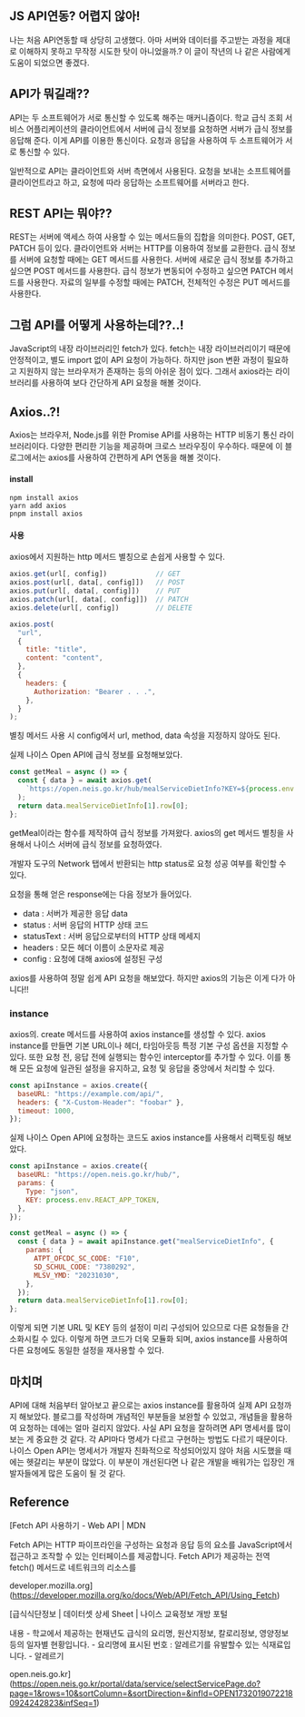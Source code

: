 ## JS API연동? 어렵지 않아!

나는 처음 API연동할 때 상당히 고생했다. 아마 서버와 데이터를 주고받는 과정을 제대로 이해하지 못하고 무작정 시도한 탓이 아니었을까.? 이 글이 작년의 나 같은 사람에게 도움이 되었으면 좋겠다.

## API가 뭐길래??

API는 두 소프트웨어가 서로 통신할 수 있도록 해주는 매커니즘이다. 학교 급식 조회 서비스 어플리케이션의 클라이언트에서 서버에 급식 정보를 요청하면 서버가 급식 정보를 응답해 준다. 이게 API를 이용한 통신이다. 요청과 응답을 사용하여 두 소프트웨어가 서로 통신할 수 있다.

일반적으로 API는 클라이언트와 서버 측면에서 사용된다. 요청을 보내는 소프트웨어를 클라이언트라고 하고, 요청에 따라 응답하는 소프트웨어를 서버라고 한다.

## REST API는 뭐야??

REST는 서버에 액세스 하여 사용할 수 있는 메서드들의 집합을 의미한다. POST, GET, PATCH 등이 있다. 클라이언트와 서버는 HTTP를 이용하여 정보를 교환한다. 급식 정보를 서버에 요청할 때에는 GET 메서드를 사용한다. 서버에 새로운 급식 정보를 추가하고 싶으면 POST 메서드를 사용한다. 급식 정보가 변동되어 수정하고 싶으면 PATCH 메서드를 사용한다. 자료의 일부를 수정할 때에는 PATCH, 전체적인 수정은 PUT 메서드를 사용한다.

## 그럼 API를 어떻게 사용하는데??..!

JavaScript의 내장 라이브러리인 fetch가 있다. fetch는 내장 라이브러리이기 때문에 안정적이고, 별도 import 없이 API 요청이 가능하다. 하지만 json 변환 과정이 필요하고 지원하지 않는 브라우저가 존재하는 등의 아쉬운 점이 있다. 그래서 axios라는 라이브러리를 사용하여 보다 간단하게 API 요청을 해볼 것이다.

## Axios..?!

Axios는 브라우저, Node.js를 위한 Promise API를 사용하는 HTTP 비동기 통신 라이브러리이다. 다양한 편리한 기능을 제공하며 크로스 브라우징이 우수하다. 때문에 이 블로그에서는 axios를 사용하여 간편하게 API 연동을 해볼 것이다.

#### install

```
npm install axios
yarn add axios
pnpm install axios
```

#### 사용

axios에서 지원하는 http 메서드 별칭으로 손쉽게 사용할 수 있다.

```js
axios.get(url[, config])            // GET
axios.post(url[, data[, config]])   // POST
axios.put(url[, data[, config]])    // PUT
axios.patch(url[, data[, config]])  // PATCH
axios.delete(url[, config])         // DELETE
```

```js
axios.post(
  "url",
  {
    title: "title",
    content: "content",
  },
  {
    headers: {
      Authorization: "Bearer . . .",
    },
  }
);
```

별칭 메서드 사용 시 config에서 url, method, data 속성을 지정하지 않아도 된다.

실제 나이스 Open API에 급식 정보를 요청해보았다.

```js
const getMeal = async () => {
  const { data } = await axios.get(
    `https://open.neis.go.kr/hub/mealServiceDietInfo?KEY=${process.env.REACT_APP_TOKEN}&Type=json&ATPT_OFCDC_SC_CODE=F10&SD_SCHUL_CODE=7380292&MLSV_YMD=20231030`
  );
  return data.mealServiceDietInfo[1].row[0];
};
```

getMeal이라는 함수를 제작하여 급식 정보를 가져왔다. axios의 get 메서드 별칭을 사용해서 나이스 서버에 급식 정보를 요청하였다.

개발자 도구의 Network 탭에서 반환되는 http status로 요청 성공 여부를 확인할 수 있다.

요청을 통해 얻은 response에는 다음 정보가 들어있다.

- data : 서버가 제공한 응답 data
- status : 서버 응답의 HTTP 상태 코드
- statusText : 서버 응답으로부터의 HTTP 상태 메세지
- headers : 모든 헤더 이름이 소문자로 제공
- config : 요청에 대해 axios에 설정된 구성

axios를 사용하여 정말 쉽게 API 요청을 해보았다. 하지만 axios의 기능은 이게 다가 아니다!!

### instance

axios의. create 메서드를 사용하여 axios instance를 생성할 수 있다. axios instance를 만들면 기본 URL이나 헤더, 타임아웃등 특정 기본 구성 옵션을 지정할 수 있다. 또한 요청 전, 응답 전에 실행되는 함수인 interceptor를 추가할 수 있다. 이를 통해 모든 요청에 일관된 설정을 유지하고, 요청 및 응답을 중앙에서 처리할 수 있다.

```js
const apiInstance = axios.create({
  baseURL: "https://example.com/api/",
  headers: { "X-Custom-Header": "foobar" },
  timeout: 1000,
});
```

실제 나이스 Open API에 요청하는 코드도 axios instance를 사용해서 리팩토링 해보았다.

```js
const apiInstance = axios.create({
  baseURL: "https://open.neis.go.kr/hub/",
  params: {
    Type: "json",
    KEY: process.env.REACT_APP_TOKEN,
  },
});

const getMeal = async () => {
  const { data } = await apiInstance.get("mealServiceDietInfo", {
    params: {
      ATPT_OFCDC_SC_CODE: "F10",
      SD_SCHUL_CODE: "7380292",
      MLSV_YMD: "20231030",
    },
  });
  return data.mealServiceDietInfo[1].row[0];
};
```

이렇게 되면 기본 URL 및 KEY 등의 설정이 미리 구성되어 있으므로 다른 요청들을 간소화시킬 수 있다. 이렇게 하면 코드가 더욱 모듈화 되며, axios instance를 사용하여 다른 요청에도 동일한 설정을 재사용할 수 있다.

## 마치며

API에 대해 처음부터 알아보고 끝으로는 axios instance를 활용하여 실제 API 요청까지 해보았다. 블로그를 작성하며 개념적인 부분들을 보완할 수 있었고, 개념들을 활용하여 요청하는 데에는 얼마 걸리지 않았다. 사실 API 요청을 잘하려면 API 명세서를 많이 보는 게 중요한 것 같다. 각 API마다 명세가 다르고 구현하는 방법도 다르기 때문이다. 나이스 Open API는 명세서가 개발자 친화적으로 작성되어있지 않아 처음 시도했을 때에는 헷갈리는 부분이 많았다. 이 부분이 개선된다면 나 같은 개발을 배워가는 입장인 개발자들에게 많은 도움이 될 것 같다.

## Reference

[Fetch API 사용하기 - Web API | MDN

Fetch API는 HTTP 파이프라인을 구성하는 요청과 응답 등의 요소를 JavaScript에서 접근하고 조작할 수 있는 인터페이스를 제공합니다. Fetch API가 제공하는 전역 fetch() 메서드로 네트워크의 리소스를

developer.mozilla.org](https://developer.mozilla.org/ko/docs/Web/API/Fetch_API/Using_Fetch)

[급식식단정보 | 데이터셋 상세 Sheet | 나이스 교육정보 개방 포털

내용 - 학교에서 제공하는 현재년도 급식의 요리명, 원산지정보, 칼로리정보, 영양정보 등의 일자별 현황입니다. - 요리명에 표시된 번호 : 알레르기를 유발할수 있는 식재료입니다. - 알레르기

open.neis.go.kr](https://open.neis.go.kr/portal/data/service/selectServicePage.do?page=1&rows=10&sortColumn=&sortDirection=&infId=OPEN17320190722180924242823&infSeq=1)

